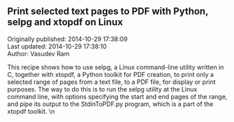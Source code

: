 ## Print selected text pages to PDF with Python, selpg and xtopdf on Linux  
Originally published: 2014-10-29 17:38:09  
Last updated: 2014-10-29 17:38:10  
Author: Vasudev Ram  
  
This recipe shows how to use selpg, a Linux command-line utility written in C, together with xtopdf, a Python toolkit for PDF creation, to print only a selected range of pages from a text file, to a PDF file, for display or print purposes. The way to do this is to run the selpg utility at the Linux command line, with options specifying the start and end pages of the range, and pipe its output to the StdinToPDF.py program, which is a part of the xtopdf toolkit.\n
